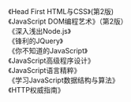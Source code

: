 《Head First HTML与CSS》(第2版)  
《JavaScript DOM编程艺术》（第2版）  
《深入浅出Node.js》  
《锋利的JQuery》  
《你不知道的JavaScript》  
《JavaScript高级程序设计》  
《JavaScript语言精粹》  
《学习JavaScript数据结构与算法》  
《HTTP权威指南》
